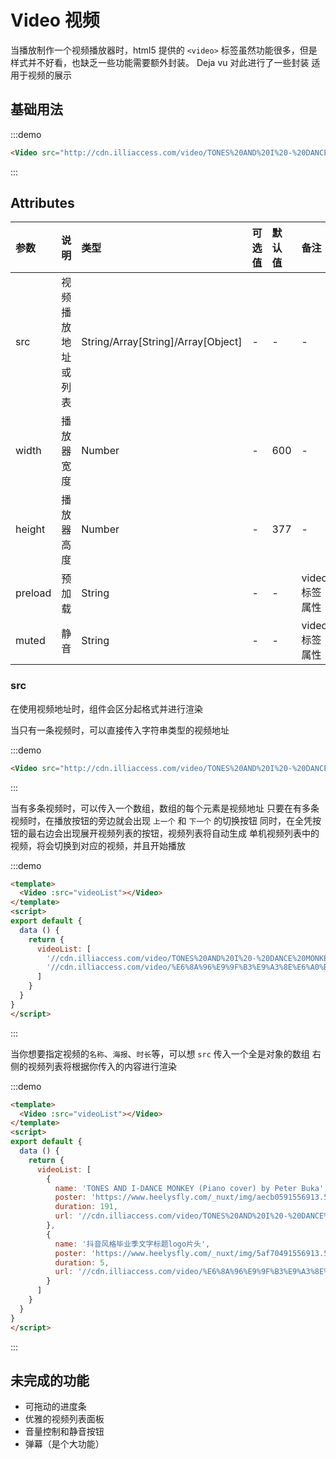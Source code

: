 # Video 视频
当播放制作一个视频播放器时，html5 提供的 `<video>` 标签虽然功能很多，但是样式并不好看，也缺乏一些功能需要额外封装。
Deja vu 对此进行了一些封装
适用于视频的展示

## 基础用法

:::demo
```html
<Video src="http://cdn.illiaccess.com/video/TONES%20AND%20I%20-%20DANCE%20MONKEY%20(Piano%20cover)%20by%20Peter%20Buka.mp4"></Video>
```
:::

## Attributes
| 参数 | 说明 | 类型 | 可选值 | 默认值 | 备注 |
| :----- | :----- | :----- | :----- | :----- | :----- |
| src | 视频播放地址或列表 | String/Array[String]/Array[Object] | - | - | - |
| width | 播放器宽度 | Number | - | 600 | - |
| height | 播放器高度 | Number | - | 377 | - |
| preload | 预加载 | String | - | - | video 标签属性 |
| muted | 静音 | String | - | - | video 标签属性 |

### src
在使用视频地址时，组件会区分起格式并进行渲染

当只有一条视频时，可以直接传入字符串类型的视频地址

:::demo
```html
<Video src="http://cdn.illiaccess.com/video/TONES%20AND%20I%20-%20DANCE%20MONKEY%20(Piano%20cover)%20by%20Peter%20Buka.mp4"></Video>
```
:::

当有多条视频时，可以传入一个数组，数组的每个元素是视频地址
只要在有多条视频时，在播放按钮的旁边就会出现 `上一个` 和 `下一个` 的切换按钮
同时，在全凭按钮的最右边会出现展开视频列表的按钮，视频列表将自动生成
单机视频列表中的视频，将会切换到对应的视频，并且开始播放

:::demo
```html
<template>
  <Video :src="videoList"></Video>
</template>
<script>
export default {
  data () {
    return {
      videoList: [
        '//cdn.illiaccess.com/video/TONES%20AND%20I%20-%20DANCE%20MONKEY%20(Piano%20cover)%20by%20Peter%20Buka.mp4',
        '//cdn.illiaccess.com/video/%E6%8A%96%E9%9F%B3%E9%A3%8E%E6%A0%BC%E6%AF%95%E4%B8%9A%E5%AD%A3%E6%96%87%E5%AD%97%E6%A0%87%E9%A2%98logo%E7%89%87%E5%A4%B4.mp4'
      ]
    }
  }
}
</script>
```
:::

当你想要指定视频的`名称`、`海报`、`时长`等，可以想 `src` 传入一个全是对象的数组
右侧的视频列表将根据你传入的内容进行渲染

:::demo
```html
<template>
  <Video :src="videoList"></Video>
</template>
<script>
export default {
  data () {
    return {
      videoList: [
        {
          name: 'TONES AND I-DANCE MONKEY (Piano cover) by Peter Buka',
          poster: 'https://www.heelysfly.com/_nuxt/img/aecb0591556913.5e349151df357.a72b413.jpg',
          duration: 191,
          url: '//cdn.illiaccess.com/video/TONES%20AND%20I%20-%20DANCE%20MONKEY%20(Piano%20cover)%20by%20Peter%20Buka.mp4'
        },
        {
          name: '抖音风格毕业季文字标题logo片头',
          poster: 'https://www.heelysfly.com/_nuxt/img/5af70491556913.5e349151d7573.60ee5f6.jpg',
          duration: 5,
          url: '//cdn.illiaccess.com/video/%E6%8A%96%E9%9F%B3%E9%A3%8E%E6%A0%BC%E6%AF%95%E4%B8%9A%E5%AD%A3%E6%96%87%E5%AD%97%E6%A0%87%E9%A2%98logo%E7%89%87%E5%A4%B4.mp4'
        }
      ]
    }
  }
}
</script>
```
:::

## 未完成的功能
- 可拖动的进度条
- 优雅的视频列表面板
- 音量控制和静音按钮
- 弹幕（是个大功能）